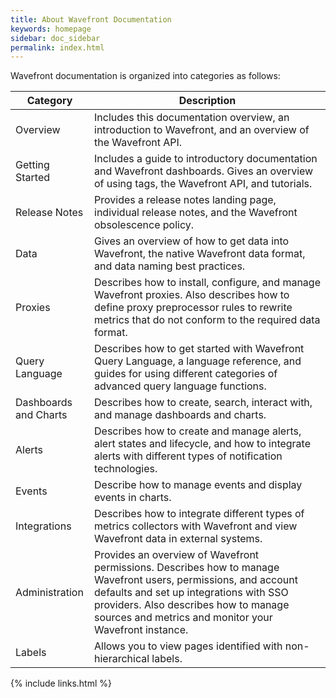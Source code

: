 ```yaml
---
title: About Wavefront Documentation
keywords: homepage
sidebar: doc_sidebar
permalink: index.html
---
```


Wavefront documentation is organized into categories as follows:

<table style="width: 100%;">
<colgroup>
<col width="25%" />
<col width="75%" />
</colgroup>
<thead>
<tr>
<th>Category</th>
<th>Description</th>
</tr>
</thead>
<tbody>
<tr>
<td>Overview</td>
<td>Includes this documentation overview, an introduction to Wavefront, and an overview of the Wavefront API.</td>
</tr>
<tr>
<td>Getting Started</td>
<td>Includes a guide to introductory documentation and Wavefront dashboards. Gives an overview of using tags, the Wavefront API, and tutorials.</td>
</tr>
<tr>
<td>Release Notes</td>
<td>Provides a release notes landing page, individual release notes, and the Wavefront obsolescence policy.</td>
</tr>
<tr>
<td>Data</td>
<td>Gives an overview of how to get data into Wavefront, the native Wavefront data format, and data naming best practices.</td>
</tr>
<tr>
<td>Proxies</td>
<td>Describes how to install, configure, and manage Wavefront proxies. Also describes how to define proxy preprocessor rules to rewrite metrics that do not conform to the required data format.</td>
</tr>
<tr>
<td>Query Language</td>
<td>Describes how to get started with Wavefront Query Language, a language reference, and guides for using different categories of advanced query language functions.</td>
</tr>
<tr>
<td>Dashboards and Charts</td>
<td>Describes how to create, search, interact with, and manage dashboards and charts.</td>
</tr>
<tr>
<td>Alerts</td>
<td>Describes how to create and manage alerts, alert states and lifecycle, and how to integrate alerts with different types of notification technologies.</td>
</tr>
<tr>
<td>Events</td>
<td>Describe how to manage events and display events in charts.</td>
</tr>
<tr>
<td>Integrations</td>
<td>Describes how to integrate different types of metrics collectors with Wavefront and view Wavefront data in external systems.</td>
</tr>
<tr>
<td>Administration</td>
<td>Provides an overview of Wavefront permissions. Describes how to manage Wavefront users, permissions, and account defaults and set up integrations with SSO providers. Also describes how to manage sources and metrics and monitor your Wavefront instance.</td>
</tr>
<tr>
<td>Labels</td>
<td>Allows you to view pages identified with non-hierarchical labels.</td>
</tr>
</tbody>
</table>

{% include links.html %}
